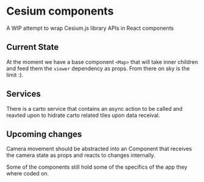 # Cesium components

A WIP attempt to wrap Cesium.js library APIs in React components

## Current State

At the moment we have a base component `<Map>` that will take inner children and feed them the `viewer` dependency as props.
From there on sky is the limit :).

## Services

There is a carto service that contains an async action to be called and reavted upon to hidrate carto related tiles upon data receival.

## Upcoming changes

Camera movement should be abstracted into an Component that receives the camera state as props and reacts to changes internally.

Some of the components still hold some of the specifics of the app they where coded on.
